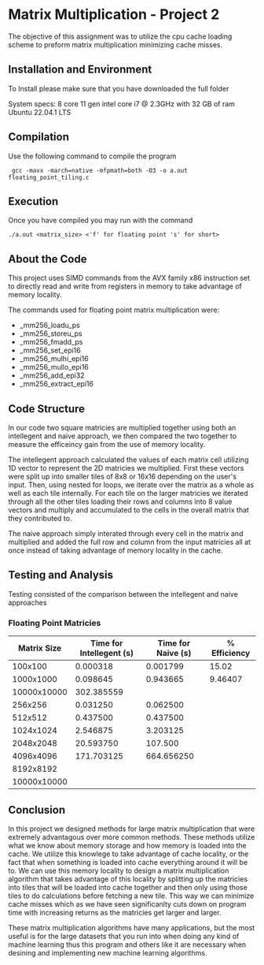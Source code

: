 # Matrix Multiplication - Project 2

The objective of this assignment was to utilize the cpu cache loading scheme to preform matrix multiplication minimizing cache misses.

## Installation and Environment

To Install please make sure that you have downloaded the full folder

System specs:
8 core 11 gen intel core i7 @ 2.3GHz with 32 GB of ram
Ubuntu 22.04.1 LTS

## Compilation

Use the following command to compile the program

```
 gcc -mavx -march=native -mfpmath=both -O3 -o a.out floating_point_tiling.c
```

## Execution

Once you have compiled you may run with the command
```
./a.out <matrix_size> <'f' for floating point 's' for short>
```

## About the Code

This project uses SIMD commands from the AVX family x86 instruction set to directly read and write from registers in memory to take advantage of memory locality.

The commands used for floating point matrix multiplication were:
- _mm256_loadu_ps
- _mm256_storeu_ps
- _mm256_fmadd_ps
- _mm256_set_epi16
- _mm256_mulhi_epi16
- _mm256_mullo_epi16
- _mm256_add_epi32
- _mm256_extract_epi16

## Code Structure

In our code two square matricies are multiplied together using both an intellegent and naive approach, we then compared the two together to measure the efficeincy gain
from the use of memory locality. 

The intellegent approach calculated the values of each matrix cell utilizing 1D vector to represent the 2D matricies we multiplied. First these vectors were split up into
smaller tiles of 8x8 or 16x16 depending on the user's input. Then, using nested for loops, we iterate over the matrix as a whole as well as each tile internally. For each tile on the larger matricies we iterated through all the other tiles loading their rows and columns into 8 value vectors and multiply and
accumulated to the cells in the overall matrix that they contributed to.

The naive approach simply interated through every cell in the matrix and multiplied and added the full row and column from the input matricies all at once instead of
taking advantage of memory locality in the cache.

## Testing and Analysis

Testing consisted of the comparison between the intellegent and naive approaches

### Floating Point Matricies
| Matrix Size	| Time for Intellegent (s)	| Time for Naive (s)	| % Efficiency |
|---------------|---------------|---------------|------------|
| 100x100	| 0.000318 |	0.001799	| 15.02 |
| 1000x1000		|	0.098645 |	0.943665	| 9.46407 |
| 10000x10000		|	302.385559 |		|
| 256x256 | 0.031250 | 0.062500 |  |
| 512x512 | 0.437500 | 0.437500 |  |
| 1024x1024 | 2.546875 | 3.203125 |  |
| 2048x2048 | 20.593750 | 107.500 |  |
| 4096x4096 | 171.703125 | 664.656250 |  |
| 8192x8192 |  |  |  |
| 10000x10000 |  |  |  |



## Conclusion

In this project we designed methods for large matrix multiplication that were extremely advantagous over more common methods. These methods utilize what we know about 
memory storage and how memory is loaded into the cache. We utilize this knowlege to take advantage of cache locality, or the fact that when something is loaded into
cache everything around it will be to. We can use this memory locality to design a matrix multiplication algorithm that takes advantage of this locality by splitting
up the matricies into tiles that will be loaded into cache together and then only using those tiles to do calculations before fetching a new tile. This way we can minimize cache misses which as we have seen significanlty cuts down on program time with increasing returns as the matricies get larger and larger.

These matrix multiplication algorithms have many applications, but the most useful is for the large datasets that you run into when doing any kind of machine learning
thus this program and others like it are necessary when desining and implementing new machine learning algorithms. 
